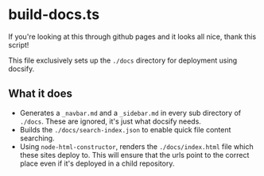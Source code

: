 # build-docs.ts

If you're looking at this through github pages and it looks all nice, thank this script!

This file exclusively sets up the `./docs` directory for deployment using docsify.

## What it does

- Generates a `_navbar.md` and a `_sidebar.md` in every sub directory of `./docs`. These are ignored, it's just what docsify needs.
- Builds the `./docs/search-index.json` to enable quick file content searching.
- Using `node-html-constructor`, renders the `./docs/index.html` file which these sites deploy to. This will ensure that the urls point to the correct place even if it's deployed in a child repository.
